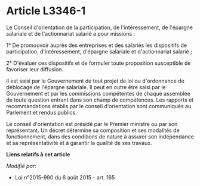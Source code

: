 # Article L3346-1

Le Conseil d'orientation de la participation, de l'intéressement, de l'épargne salariale et de l'actionnariat salarié a pour
missions : 

1° De promouvoir auprès des entreprises et des salariés les dispositifs de participation, d'intéressement, d'épargne
salariale et d'actionnariat salarié ; 

2° D'évaluer ces dispositifs et de formuler toute proposition susceptible de favoriser leur diffusion. 

Il est saisi par le Gouvernement de tout projet de loi ou d'ordonnance de déblocage de l'épargne salariale. Il peut en outre
être saisi par le Gouvernement et par les commissions compétentes de chaque assemblée de toute question entrant dans son
champ de compétences. Les rapports et recommandations établis par le conseil d'orientation sont communiqués au Parlement et
rendus publics. 

Le conseil d'orientation est présidé par le Premier ministre ou par son représentant. Un décret détermine sa composition et
ses modalités de fonctionnement, dans des conditions de nature à assurer son indépendance et sa représentativité et à
garantir la qualité de ses travaux.

**Liens relatifs à cet article**

_Modifié par_:

  - Loi n°2015-990 du 6 août 2015 - art. 165
